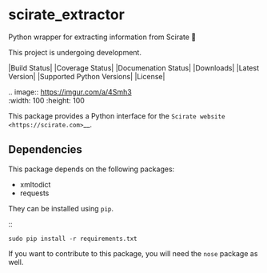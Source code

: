 # scirate_extractor

Python wrapper for extracting information from Scirate :microscope:

This project is undergoing development.

|Build Status| |Coverage Status| |Documenation Status| |Downloads| |Latest Version| |Supported Python Versions| |License|

.. image:: https://imgur.com/a/4Smh3  
   :width: 100
   :height: 100

This package provides a Python interface for the `Scirate website <https://scirate.com>`__.

Dependencies
------------

This package depends on the following packages:

- xmltodict
- requests

They can be installed using ``pip``.

::

    sudo pip install -r requirements.txt

If you want to contribute to this package, you will need the ``nose`` package as well.
